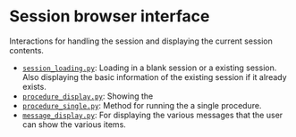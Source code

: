 # Session browser interface

Interactions for handling the session and displaying the current session
contents.


- [`session_loading.py`](./session_loading.py): Loading in a blank session or a
  existing session. Also displaying the basic information of the existing
  session if it already exists.
- [`procedure_display.py`](./procedure_display.py): Showing the
- [`procedure_single.py`](./procedure_single.py): Method for running the a
  single procedure.
- [`message_display.py`](./message_display.py): For displaying the various
  messages that the user can show the various items.
